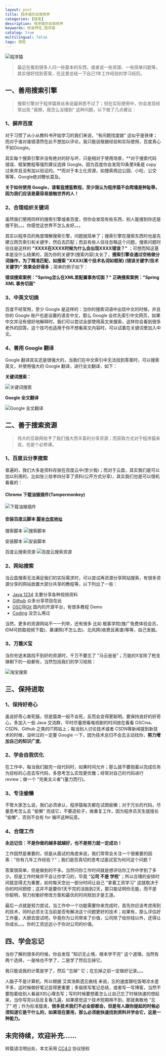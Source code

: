 ```yaml
---
layout: post
title: 程序猿的自我修养
categories: [随笔]
description: 程序猿的自我修养
keywords: 修身养性,程序猿
catalog: true
multilingual: false
tags: 随笔
---
```


![程序猿](https://mritd.b0.upaiyun.com/markdown/hexo_programer.png)

> 最近在看到很多人问一些基本的东西，或者说一些资源、一些简单问题等，其实很好找到答案，在这里总结一下自己1年工作经验的学习经历。

<!--more-->

## 一、善用搜索引擎

> 搜索引擎对于程序猿屌丝来说最熟悉不过了；但在实际使用中，你会发现经常出现 "我擦，我怎么没搜到" 这种问题，以下做了几点建议：

### 1、摒弃百度

对于习惯了从小从教科书开始学习的我们来说，"有问题找度娘" 这似乎是铁律；而对于谁对谁错漠然在此不想加以评论，我只能说根据经验和实际使用，百度真心不如Google。

其实每个搜索引擎并没有绝对的好与坏，只是相对于使用场景，**对于搜索代码错误、框架教程等强烈建议选择 Google，因为百度你会发现10条里9条是 copy 过来并且没有加以验证的。**而对于本土化资源，如搜索周边公园、小吃、公交等等，Google绝对鞭长莫及。

**关于如何使用 Google，请看[我博客](http://mritd.me)教程，至少我认为程序猿不会爬墙是种耻辱，因为我们应该是最容易接触世界的人！**

### 2、合理组织关键词

虽然我们使用同样的搜索引擎或者百度，但你会发现有些东西，别人能搜到你还是搜不到。。。你感觉这世界不怎么友好。。。

其实以程序员的角度理解搜索引擎，问题就简单了；搜索引擎在搜索东西时也是先建立网页索引和关键字，然后去匹配；而且有些人往往忽略这个问题，搜索问题时往往是这样的 **"XXXX在XXXX时候为什么会出现XXXX错误？"** ；可想而知这基本是没什么结果的，因为你的关键字(搜索内容)太长了，**搜索引擎会通过空格做分词操作，为了精准匹配，如搜索 "XXXX(某个技术名词如框架) (错误关键字/技术关键字)" 效果会好得多**；简单的例子如下：

**错误搜索案例："Spring怎么在XML里配置事务切面？"**
**正确搜索案例："Spring XML 事务切面"**

### 3、中英文切换

百度不经常用，至少 Google 是这样的：当你的搜索词语中出现中文的时候，并且你的 Google 账户也是设置的语言中文，那么 Google 会优先索引中文网页，如果中文并没有很好地解释时，我们可以尝试全部使用英文来搜索，这样你会看到很多老外的回答。这个技巧也适用于你不想看英文内容时，可以试着在关键词里加入中文。

### 4、善用 Google 翻译

Google 翻译其实还是很强大的，当我们在中文索引中无法找到答案时，可以搜索英文，并使用强大的 Google 翻译，进行全文翻译，如下：

**关键词搜索：**

![关键词搜索](https://mritd.b0.upaiyun.com/markdown/hexo_programer_google1.png)

**Google 全文翻译**

![Google 全文翻译](https://mritd.b0.upaiyun.com/markdown/hexo_programer_google2.png)

## 二、善于搜索资源

> 伟大的互联网给予了我们强大而丰富的分享资源；而获取方式对于程序猿来说，也是个必修课。

### 1、百度云分享搜索

普遍的，我们大多是资料存放在百度云中(至少我)；而对于云盘，其实我们是可以加以利用的，比如张三给李四分享了资料(公开方式分享)，其实我们也是可以借机看看的：

#### Chrome 下载油猴插件(Tampermonkey)

![下载油猴插件](https://mritd.b0.upaiyun.com/markdown/hexo_programer_install_Tampermonkey%20.png)

#### 安装百度云脚本 [脚本仓库地址](https://greasyfork.org/zh-CN/scripts)

搜索脚本
![搜索脚本](https://mritd.b0.upaiyun.com/markdown/hexo_programer_install_Tampermonkey_baiduyunplugin1.png)

安装脚本
![安装脚本](https://mritd.b0.upaiyun.com/markdown/hexo_programer_install_Tampermonkey_baiduyunplugin2.png)

百度云搜索资源
![百度云搜索资源](https://mritd.b0.upaiyun.com/markdown/hexo_programer_install_Tampermonkey_baiduyunplugin3.png)

### 2、网站搜索

当云盘搜索无法满足我们的实际需求时，可以尝试再资源分享网站搜索，有很多资源分享的网站放置大部分共享的教程等，以下列出了一些：

- [Java 1234](http://www.java1234.com/) 主要分享各种视频资料
- [Github](https://github.com/) 众多分享项目在此
- [OSC@Git](http://git.oschina.net/) 国内的开源平台，有很多教程 Demo
- [Coding](https://coding.net/) 没怎么用过

当然，更多的资源网站不一一列举，还有很多 比如 极客学院(推广免费体验会员，IDM可抓取视频下载)、慕课网(不怎么去)、北风网(收费且离谱)等等，自己发掘。

### 3、万能X宝

当你穷途末路找不到好的资源时，千万不要忘了 "马云爸爸"；万能的X宝除了枪支弹剩下的一般都有，当然包括我们的学习视频：

![淘宝搜索](https://mritd.b0.upaiyun.com/markdown/hexo_programer_taobao.png)


## 三、保持进取

### 1、保持好奇心

虽说好奇心害死猫，但是猿类一般不会死，反而会变得更聪明。要保持良好的好奇心，多加入一些 Java 交流群，平时尽量把看电视剧的时间放在看看 OSCina、CSDN、Github 之类的IT网站上；每当别人讨论技术或者 CSDN等新闻提到新技术的时候，没听过的一定要 Google 一下，因为技术总归不会去主动找你，**努力增加自己的知识广度**。

### 2、学会自我优化

在工作中，每当我们敲完一段代码时，如果时间允许；那么就不要抱着以完成任务为目标的心态去写代码，多思考怎么实现更优雅；经常对自己的代码进行 review；做一个 "完美主义者"(量力而行)。

### 3、专注偷懒

不管大家怎么说，我们必须承认，程序猿每天都在试图偷懒；对于冗长的代码，尽量思考怎么去 "偷懒" 完成它，不要造轮子，做重复工作，因为程序员天生就擅长 "偷懒"，否则不会有 for 循环这种玩意。

### 4、合理工作

**永远记住：不是你做的越多就越好，也不是努力就一定成功！**

工作固然是重要的，但是从面试的角度来说，我们常常会关注一个很重要的因素："你有几年工作经验？"；我们是否真切的思考过面试官为何问这个问题？

答案很简单，但是做到的不多。当然问你工作时间就是想评估你工作中学到了多少。但是工作时候并不会让你学习的，毕竟 "**公司 不是 学校**"；所以合理的安排时间就显得尤为重要，如何每天空出一部分时间让自己 "拿着工资学习" 这就取决于你的时间把控；这并不是要你1天干完的活拖到2天，那只能证明你无能，而不是你聪明，努力权衡好修改方案和最优的时间规划才是王道。

最后一点就是努力尝试，当工作中一个功能需要你来完成时，首先你应该考虑用到的技术，同时必须关注当前是否有解决这个问题更好的技术；如果有，那么评估好工作量，大胆去尝试吧，毕竟你为公司带来了价值，公司除了给你钱以外，还得让你成长。。。你的工资远远小于你对公司的价值。

## 四、学会忘记

当你了解的很多的时候，你会发现 "知识无止境，根本学不完" 这个道理。当然有两个选择，一是啥也不学了，二是学了然后忘掉它。

我只能说我的计策是学了，然后 "忘掉" 它；在忘掉之前一定做好记录。。。

人脑子不是计算机，所以根据 艾宾浩斯遗忘曲线 来说，忘的速度跟吃饭喝凉水差不多，这时候做好笔记显得更重要；多锻炼写笔记总结，或者写一写博客，当然不要抱着给别人看装X的心理去写；写的时候要想着怎么让自己忘了时候快速的想起来，当你写完以后反复看几遍，如果感觉这个技术短期用不到，那就勇敢地 "忘了" 吧；作为标准猿类，**很多技术我们不必全部都会，但是有人跟你提起的时候必须知道它是干什么的，如果现在要用，那么必须能快速找到资料并学会它，这是一种能力。**

## 未完待续，欢迎补充......
转载请注明出处，本文采用 [CC4.0](http://creativecommons.org/licenses/by-nc-nd/4.0/) 协议授权
